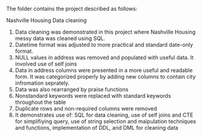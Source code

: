 The folder contains the project described as follows:

Nashville Housing Data cleaning

1. Data cleaning was demonstrated in this project where Nashville Housing messy data was cleaned using SQL.
2. Datetime format was adjusted to more practical and standard date-only format.
3. NULL values in address was removed and populated with useful data. It involved use of self joins
4. Data in address columns were presented in a more useful and readable form. It was categorized properly by adding new columns to contain city infromation seprately.
5. Data was also rearranged by praise functions
6. Nonstandard keywords were replaced with standard keywords throughout the table
7. Duplicate rows and non-required columns were removed
8. It demonstrates use of: SQL for data cleaning, use of self joins and CTE for simplifiying query, use of string selection and maipulation techniques and functions, implementation of DDL, and DML for cleaning data
